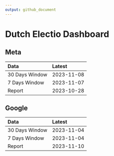 ```yaml
---
output: github_document
---
```


# Dutch Electio Dashboard



## Meta


|Data           |Latest     |
|:--------------|:----------|
|30 Days Window |2023-11-08 |
|7 Days Window  |2023-11-07 |
|Report         |2023-10-28 |

## Google


|Data           |Latest     |
|:--------------|:----------|
|30 Days Window |2023-11-04 |
|7 Days Window  |2023-11-04 |
|Report         |2023-11-10 |
